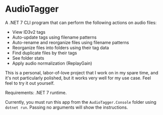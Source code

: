 # AudioTagger

A .NET 7 CLI program that can perform the following actions on audio files:

- View ID3v2 tags
- Auto-update tags using filename patterns
- Auto-rename and reorganize files using filename patterns
- Reorganize files into folders using their tag data
- Find duplicate files by their tags
- See folder stats
- Apply audio normalization (ReplayGain)

This is a personal, labor-of-love project that I work on in my spare time, and it's not particularly polished, but it works very well for my use case. Feel feel to try it out yourself.

Requirements: .NET 7 runtime.

Currently, you must run this app from the `AudioTagger.Console` folder using `dotnet run`. Passing no arguments will show the instructions.
